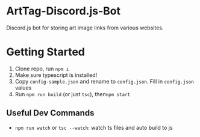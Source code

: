 # ArtTag-Discord.js-Bot
Discord.js bot for storing art image links from various websites.

# Getting Started

1. Clone repo, run `npm i`
2. Make sure typescript is installed!
2. Copy `config-sample.json` and rename to `config.json`. Fill in `config.json` values
4. Run `npm run build` (or just `tsc`), then`npm start`

## Useful Dev Commands

- `npm run watch` or `tsc --watch`: watch ts files and auto build to js